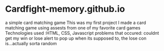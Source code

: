 
# Cardfight-memory.github.io
a simple card matching game
This was my first project I made a card matching game using assests from one of my favorite card games 
Technologies used :HTML, CSS, Javascript
problems that occured: couldnt get my win or lose alert to pop up when its supposed to, the lose con is...actually sorta random
